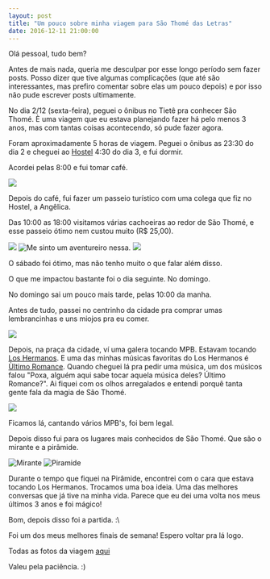 ```yaml
---
layout: post
title: "Um pouco sobre minha viagem para São Thomé das Letras"
date: 2016-12-11 21:00:00
---
```


Olá pessoal, tudo bem?

Antes de mais nada, queria me desculpar por esse longo período sem fazer posts.
Posso dizer que tive algumas complicações (que até são interessantes, mas prefiro comentar sobre elas um pouco depois) e por isso não pude escrever posts ultimamente.

No dia 2/12 (sexta-feira), peguei o ônibus no Tietê pra conhecer São Thomé. È uma viagem que eu estava planejando fazer há pelo menos 3 anos, mas com tantas coisas acontecendo, só pude fazer agora.

Foram aproximadamente 5 horas de viagem. Peguei o ônibus as 23:30 do dia 2 e cheguei ao [Hostel](http://www.sumehostel.com/) 4:30 do dia 3, e fui dormir.

Acordei pelas 8:00 e fui tomar café.

<img src="https://scontent.fcgh16-1.fna.fbcdn.net/v/t31.0-8/15370092_992300364235557_5995987184124449246_o.jpg?oh=f0781a56c1b60208f7d41e530c9f2578&oe=58BE3972" style="center">

Depois do café, fui fazer um passeio turístico com uma colega que fiz no Hostel, a Angêlica.

Das 10:00 as 18:00 visitamos várias cachoeiras ao redor de São Thomé, e esse passeio ótimo nem custou muito (R$ 25,00).

<img src="https://scontent.fcgh16-1.fna.fbcdn.net/v/t31.0-8/15325242_992301794235414_6003622622312025542_o.jpg?oh=3b40f712525481f6f347585001b0b395&oe=58BC9CDD" style="center">

<img src="https://scontent.fcgh16-1.fna.fbcdn.net/v/t31.0-8/15392777_992302964235297_4137477994012670155_o.jpg?oh=cae143f4576c9a807b8a42247ab4038d&oe=58EAD7EC" alt="Me sinto um aventureiro nessa." style="center">

<img src="https://scontent.fcgh16-1.fna.fbcdn.net/v/t31.0-8/q82/s960x960/15393017_992304704235123_5557394531836096559_o.jpg?oh=5f7e2bdd20a098532178a63c393d3875&oe=58B0EC9A" style="center">

O sábado foi ótimo, mas não tenho muito o que falar além disso.

O que me impactou bastante foi o dia seguinte. No domingo.

No domingo sai um pouco mais tarde, pelas 10:00 da manha.

Antes de tudo, passei no centrinho da cidade pra comprar umas lembrancinhas e uns miojos pra eu comer.

<img src="https://scontent.fcgh16-1.fna.fbcdn.net/v/t31.0-8/15304465_992306367568290_2837718323476448959_o.jpg?oh=dc49bd830785a9bb980060c34304662a&oe=58F9FB92" style="center">

Depois, na praça da cidade, ví uma galera tocando MPB. Estavam tocando [Los Hermanos](https://www.youtube.com/watch?v=fHpv1HzCLUo). E uma das minhas músicas favoritas do Los Hermanos é [Ùltimo Romance](https://www.youtube.com/watch?v=6w3uAKabfFg).
Quando cheguei lá pra pedir uma música, um dos músicos falou "Poxa, alguém aqui sabe tocar aquela música deles? Último Romance?". Ai fiquei com os olhos arregalados e entendi porquê tanta gente fala da magia de São Thomé.

<img src="https://scontent.fcgh16-1.fna.fbcdn.net/v/t31.0-8/15419704_992308394234754_5869286627877538814_o.jpg?oh=f8e03dab551c20d8419fe8475b38ea60&oe=58F36C40" style="center">

Ficamos lá, cantando vários MPB's, foi bem legal.

Depois disso fui para os lugares mais conhecidos de São Thomé. Que são o mirante e a pirâmide.

<img src="https://scontent.fcgh16-1.fna.fbcdn.net/v/t31.0-8/15384364_992311417567785_5646667772502714591_o.jpg?oh=f9821f8bff447a3e7745e4ceb2d2e717&oe=58EDB071" alt="Mirante" style="center">

<img src="https://scontent.fcgh16-1.fna.fbcdn.net/v/t31.0-8/15392948_992312167567710_3160755861122413788_o.jpg?oh=39f9d5be0b69a0d0f8ba95f94e738f29&oe=58BBFB9C" alt="Piramide" style="center">

Durante o tempo que fiquei na Pirâmide, encontrei com o cara que estava tocando Los Hermanos. Trocamos uma boa ideia. Uma das melhores conversas que já tive na minha vida. Parece que eu dei uma volta nos meus últimos 3 anos e foi mágico!

Bom, depois disso foi a partida. :\

Foi um dos meus melhores finais de semana! Espero voltar pra lá logo.

Todas as fotos da viagem [aqui](https://drive.google.com/drive/folders/0B0nTVlyyAmJFaXc5bGZCS3F5ZWs)

Valeu pela paciência. :)
